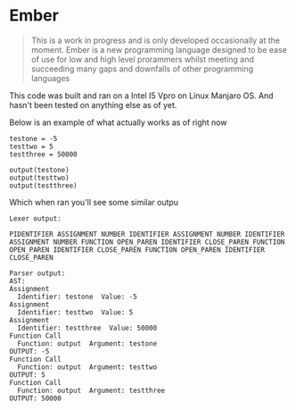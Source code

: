 # Ember
> This is a work in progress and is only developed occasionally at the moment.
Ember is a new programming language designed to be ease of use for low and high level prorammers whilst meeting and succeeding many gaps and downfalls of other programming languages

This code was built and ran on a Intel I5 Vpro on Linux Manjaro OS. And hasn't been tested on anything else as of yet.

Below is an example of what actually works as of right now
```ember
testone = -5
testtwo = 5
testthree = 50000

output(testone)
output(testtwo)
output(testthree)
```

Which when ran you'll see some similar outpu
```ember
Lexer output:

PIDENTIFIER ASSIGNMENT NUMBER IDENTIFIER ASSIGNMENT NUMBER IDENTIFIER ASSIGNMENT NUMBER FUNCTION OPEN_PAREN IDENTIFIER CLOSE_PAREN FUNCTION OPEN_PAREN IDENTIFIER CLOSE_PAREN FUNCTION OPEN_PAREN IDENTIFIER CLOSE_PAREN 

Parser output:
AST:
Assignment
  Identifier: testone  Value: -5
Assignment
  Identifier: testtwo  Value: 5
Assignment
  Identifier: testthree  Value: 50000
Function Call
  Function: output  Argument: testone
OUTPUT: -5
Function Call
  Function: output  Argument: testtwo
OUTPUT: 5
Function Call
  Function: output  Argument: testthree
OUTPUT: 50000
```